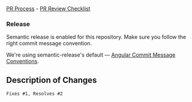 [PR Process](https://github.com/poetapp/documentation/blob/master/process/pr-review.md#pr-process) - [PR Review Checklist](https://github.com/poetapp/documentation/blob/master/process/pr-review.md#pr-review-checklist)

### Release

Semantic release is enabled for this repository. Make sure you follow the right commit message convention. 

We're using semantic-release's default — [Angular Commit Message Conventions](https://github.com/angular/angular.js/blob/master/DEVELOPERS.md#-git-commit-guidelines).

## Description of Changes

<!-- Remove the back-ticks (`) to link one or more issues fixed/resolved by this PR (or delete if not applicable) -->
`Fixes #1, Resolves #2`

<!-- Describe your changes below in a reasonable amount of detail -->

